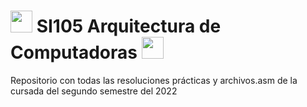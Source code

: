 <h1><img src="https://static.wikia.nocookie.net/dank_memer/images/c/ca/DankBinary.gif/revision/latest/top-crop/width/360/height/360?cb=20211212183124" width="35px"> SI105 Arquitectura de Computadoras <img src="https://static.wikia.nocookie.net/dank_memer/images/c/ca/DankBinary.gif/revision/latest/top-crop/width/360/height/360?cb=20211212183124" width="35px"></h1>
Repositorio con todas las resoluciones prácticas y archivos.asm de la cursada del segundo semestre del 2022
